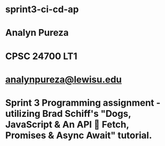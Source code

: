 # sprint3-ci-cd-ap
# Analyn Pureza
# CPSC 24700 LT1
# analynpureza@lewisu.edu
# Sprint 3 Programming assignment - utilizing Brad Schiff's "Dogs, JavaScript & An API 🐶 Fetch, Promises & Async Await" tutorial. 
